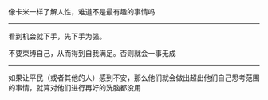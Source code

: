 像卡米一样了解人性，难道不是最有趣的事情吗
___
看到机会就下手，先下手为强。

不要束缚自己，从而得到自我满足。否则就会一事无成
___
如果让平民（或者其他的人）感到不安，那么他们就会做出超出他们自己思考范围的事情，就算对他们进行再好的洗脑都没用